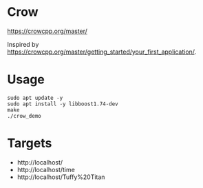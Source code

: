 # Crow
https://crowcpp.org/master/

Inspired by https://crowcpp.org/master/getting_started/your_first_application/.

# Usage
```
sudo apt update -y
sudo apt install -y libboost1.74-dev
make
./crow_demo
```

# Targets
* http://localhost/
* http://localhost/time
* http://localhost/Tuffy%20Titan